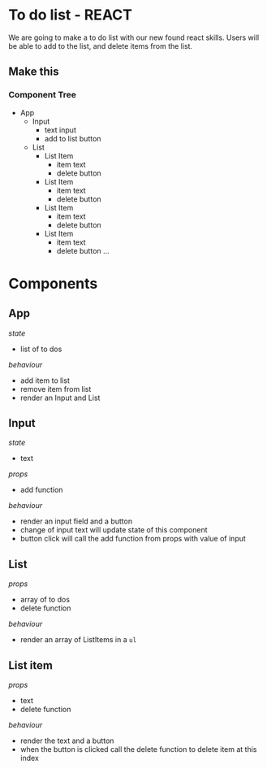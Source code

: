 # To do list - REACT

We are going to make a to do list with our new found react skills. Users will be able to add to the list, and delete items from the list.

## Make this

### Component Tree

- App
  - Input
    - text input
    - add to list button
  - List
    - List Item
      - item text
      - delete button
    - List Item
      - item text
      - delete button
    - List Item
      - item text
      - delete button
    - List Item
      - item text
      - delete button
        ...

# Components

## App

_state_

- list of to dos

_behaviour_

- add item to list
- remove item from list
- render an Input and List

## Input

_state_

- text

_props_

- add function

_behaviour_

- render an input field and a button
- change of input text will update state of this component
- button click will call the add function from props with value of input

## List

_props_

- array of to dos
- delete function

_behaviour_

- render an array of ListItems in a `ul`

## List item

_props_

- text
- delete function

_behaviour_

- render the text and a button
- when the button is clicked call the delete function to delete item at this index
